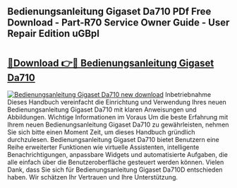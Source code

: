 ## Bedienungsanleitung Gigaset Da710 PDf Free Download - Part-R70 Service Owner Guide - User Repair Edition uGBpI

# <h2><a href="http://df5fzi3.blite.top/?on=Bedienungsanleitung+Gigaset+Da710">🔗Download 👉🔴 Bedienungsanleitung Gigaset Da710</a></h2>

[![Bedienungsanleitung Gigaset Da710 new download](https://i.imgur.com/lujVjoI.png)](http://df5fzi3.blite.top/?on=Bedienungsanleitung+Gigaset+Da710)
Inbetriebnahme Dieses Handbuch vereinfacht die Einrichtung und Verwendung Ihres neuen Bedienungsanleitung Gigaset Da710 mit klaren Anweisungen und Abbildungen. Wichtige Informationen im Voraus Um die beste Erfahrung mit Ihrem neuen Bedienungsanleitung Gigaset Da710 zu gewährleisten, nehmen Sie sich bitte einen Moment Zeit, um dieses Handbuch gründlich durchzulesen. Bedienungsanleitung Gigaset Da710 bietet Benutzern eine Reihe erweiterter Funktionen wie virtuelle Assistenten, intelligente Benachrichtigungen, anpassbare Widgets und automatisierte Aufgaben, die alle einfach über die Benutzeroberfläche gesteuert werden können. Vielen Dank, dass Sie sich für Bedienungsanleitung Gigaset Da710D entschieden haben. Wir schätzen Ihr Vertrauen und Ihre Unterstützung.

